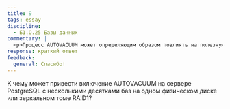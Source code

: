 ```yaml
---
title: 9
tags: essay
discipline:
  - Б1.О.25 Базы данных
commentary: |
  <p>Процесс AUTOVACUUM может определяющим образом повлиять на полезную скорость доступа к данным, т.к. интерфейс доступа к носителю будет загружен связанными с автоочисткой процессами и совокупная производительность работы с данными значительно упадет (может упасть в разы).</p>
response: краткий ответ
feedback:
  general: Cпасибо!
---
```


К чему может привести включение AUTOVACUUM на сервере PostgreSQL с несколькими десятками баз на одном физическом диске или зеркальном томе RAID1?